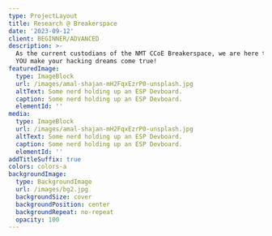 ```yaml
---
type: ProjectLayout
title: Research @ Breakerspace
date: '2023-09-12'
client: BEGINNER/ADVANCED
description: >-
  As the current custodians of the NMT CCoE Breakerspace, we are here to help
  YOU make your hacking dreams come true!
featuredImage:
  type: ImageBlock
  url: /images/amal-shajan-mH2FqxEzrP0-unsplash.jpg
  altText: Some nerd holding up an ESP Devboard.
  caption: Some nerd holding up an ESP Devboard.
  elementId: ''
media:
  type: ImageBlock
  url: /images/amal-shajan-mH2FqxEzrP0-unsplash.jpg
  altText: Some nerd holding up an ESP Devboard.
  caption: Some nerd holding up an ESP Devboard.
  elementId: ''
addTitleSuffix: true
colors: colors-a
backgroundImage:
  type: BackgroundImage
  url: /images/bg2.jpg
  backgroundSize: cover
  backgroundPosition: center
  backgroundRepeat: no-repeat
  opacity: 100
---
```

